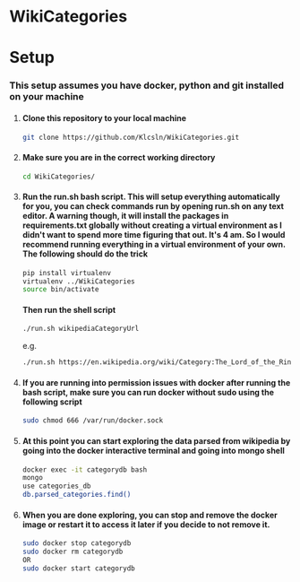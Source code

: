 # WikiCategories
# Setup
### This setup assumes you have docker, python and git installed on your machine

1. #### Clone this repository to your local machine
    ```sh
    git clone https://github.com/Klcsln/WikiCategories.git
    ```
2. #### Make sure you are in the correct working directory
    ```sh
    cd WikiCategories/
    ```
3. #### Run the run.sh bash script. This will setup everything automatically for you, you can check commands run by opening run.sh on any text editor. A warning though, it will install the packages in requirements.txt globally without creating a virtual environment as I didn't want to spend more time figuring that out. It's 4 am. So I would recommend running everything in a virtual environment of your own. The following should do the trick
    ```sh
    pip install virtualenv
    virtualenv ../WikiCategories
    source bin/activate
    ``` 
    #### Then run the shell script
    ```sh
    ./run.sh wikipediaCategoryUrl
    ```
    e.g.
     ```sh
    ./run.sh https://en.wikipedia.org/wiki/Category:The_Lord_of_the_Rings
    ```
4. #### If you are running into permission issues with docker after running the bash script, make sure you can run docker without sudo using the following script
    ```sh
    sudo chmod 666 /var/run/docker.sock
    ```
5. #### At this point you can start exploring the data parsed from wikipedia by going into the docker interactive terminal and going into mongo shell
    ```sh
    docker exec -it categorydb bash
    mongo
    use categories_db
    db.parsed_categories.find()
    ```
6. #### When you are done exploring, you can stop and remove the docker image or restart it to access it later if you decide to not remove it.
    ```sh
    sudo docker stop categorydb
    sudo docker rm categorydb 
    OR 
    sudo docker start categorydb
    ```
